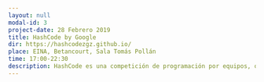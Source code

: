 ```yaml
---
layout: null
modal-id: 3
project-date: 28 Febrero 2019
title: HashCode by Google
dir: https://hashcodezgz.github.io/
place: EINA, Betancourt, Sala Tomás Pollán
time: 17:00-22:30
description: HashCode es una competición de programación por equipos, organizado por Google, para estudiantes y profesionales alrededor del mundo.
---
```

